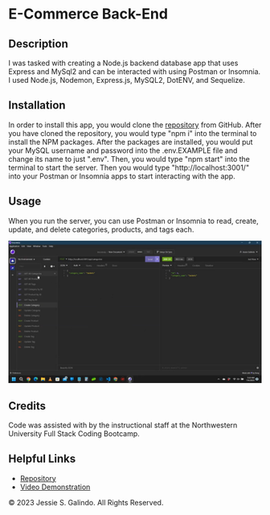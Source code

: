 # E-Commerce Back-End

## Description

I was tasked with creating a Node.js backend database app that uses Express and MySql2 and can be interacted with using Postman or Insomnia. I used Node.js, Nodemon, Express.js, MySQL2, DotENV, and Sequelize.

## Installation

In order to install this app, you would clone the [repository](https://github.com/MrMessyFace/e-commerce-back-end) from GitHub. After you have cloned the repository, you would type "npm i" into the terminal to install the NPM packages. After the packages are installed, you would put your MySQL username and password into the .env.EXAMPLE file and change its name to just ".env". Then, you would type "npm start" into the terminal to start the server. Then you would type "http://localhost:3001/" into your Postman or Insomnia apps to start interacting with the app.

## Usage

When you run the server, you can use Postman or Insomnia to read, create, update, and delete categories, products, and tags each.

![Screenshot](assets/images/e-commerce-back-end-screenshot.jpg)

## Credits

Code was assisted with by the instructional staff at the Northwestern University Full Stack Coding Bootcamp.

## Helpful Links

- [Repository](https://github.com/MrMessyFace/e-commerce-back-end)
- [Video Demonstration](https://drive.google.com/file/d/1AIYmVwSAagZvlUFugtgvL0bzH1gItOD7/view)

&copy; 2023 Jessie S. Galindo. All Rights Reserved.
